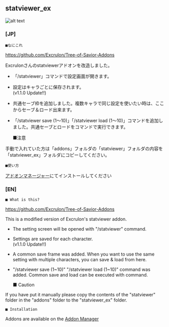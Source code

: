 statviewer_ex
--
![alt text](https://i.imgur.com/ybXYd88.png "JP Screenshot")  

### [JP]

	■なにこれ

https://github.com/Excrulon/Tree-of-Savior-Addons

Excrulonさんのstatviewerアドオンを改造しました。  
* 「/statviewer」コマンドで設定画面が開きます。  
* 設定はキャラごとに保存されます。  
(v1.1.0 Update!!)  
* 共通セーブ枠を追加しました。複数キャラで同じ設定を使いたい時は、ここからセーブ＆ロード出来ます。  
* 「/statviewer save (1～10)」「/statviewer load (1～10)」コマンドを追加しました。共通セーブとロードをコマンドで実行できます。  

	■注意

手動で入れていた方は「addons」フォルダの「statviewer」フォルダの内容を「statviewer_ex」フォルダにコピーしてください。  


	■使い方

[アドオンマネージャー](https://github.com/JTosAddon/Tree-of-Savior-Addon-Manager/releases)にてインストールしてください


### [EN]

	■ What is this?

https://github.com/Excrulon/Tree-of-Savior-Addons

This is a modified version of Excrulon's statviewer addon.  
* The setting screen will be opened with "/statviewer" command.  
* Settings are saved for each character.  
(v1.1.0 Update!!)  
* A common save frame was added. When you want to use the same setting with multiple characters, you can save & load from here.  
* "/statviewer save (1~10)" "/statviewer load (1~10)" command was added. Common save and load can be executed with command.  

	■ Caution

If you have put it manually please copy the contents of the "statviewer" folder in the "addons" folder to the "statviewer_ex" folder.  

	■ Installation

Addons are available on the [Addon Manager](https://github.com/JTosAddon/Tree-of-Savior-Addon-Manager/releases)
